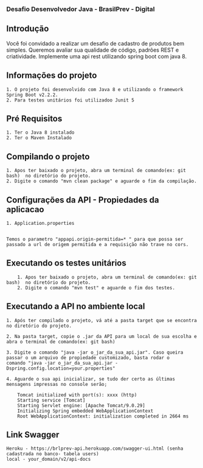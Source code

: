 ### Desafio Desenvolvedor Java - BrasilPrev - Digital

## Introdução

Você foi convidado a realizar um desafio de cadastro de produtos bem simples. Queremos
avaliar sua qualidade de código, padrões REST e criatividade.
Implemente uma api rest utilizando spring boot com java 8.

## Informações do projeto

	1. O projeto foi desenvolvido com Java 8 e utilizando o framework Spring Boot v2.2.2.
	2. Para testes unitários foi utilizadoo Junit 5
	
## Pré Requisitos 
	1. Ter o Java 8 instalado
	2. Ter o Maven Instalado
	
## Compilando o projeto

	1. Apos ter baixado o projeto, abra um terminal de comando(ex: git bash)  no diretório do projeto.
	2. Digite o comando "mvn clean package" e aguarde o fim da compilação.	
       
		
## Configurações da API - Propiedades da aplicacao

    1. Application.properties    
	
	
	Temos o parametro "appapi.origin-permitida=* " para que possa ser passado a url de origem permitida e a requisição não trave no cors.
	
## Executando os testes unitários
		1. Apos ter baixado o projeto, abra um terminal de comando(ex: git bash)  no diretório do projeto.
		2. Digite o comando "mvn test" e aguarde o fim dos testes.
		 
## Executando a API no ambiente local

	1. Após ter compilado o projeto, vá até a pasta target que se encontra no diretório do projeto.

	2. Na pasta target, copie o .jar da API para um local de sua escolha e abra o terminal de comando(ex: git bash)
	
	3. Digite o comando "java -jar o_jar_da_sua_api.jar". Caso queira passar o um arquivo de propiedade customizado, basta rodar o              comando "java -jar o_jar_da_sua_api.jar -Dspring.config.location=your.properties"
	
	4. Aguarde o sua api inicializar, se tudo der certo as últimas mensagens impressas no console serão;
		
		Tomcat initialized with port(s): xxxx (http)
		Starting service [Tomcat]
		Starting Servlet engine: [Apache Tomcat/9.0.29]
		Initializing Spring embedded WebApplicationContext
		Root WebApplicationContext: initialization completed in 2664 ms
		
## Link Swagger

	Heroku - https://brlprev-api.herokuapp.com/swagger-ui.html (senha cadastrada no banco- tabela users)
	local - your_domain/v2/api-docs
